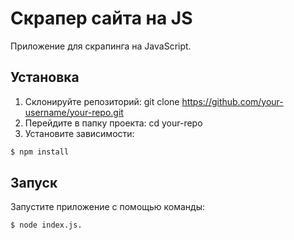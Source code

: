 # Скрапер сайта на JS

Приложение для скрапинга на JavaScript.

## Установка

1. Склонируйте репозиторий: git clone https://github.com/your-username/your-repo.git
2. Перейдите в папку проекта: cd your-repo
3. Установите зависимости: 

```bash
$ npm install
```

## Запуск

Запустите приложение с помощью команды: 

```bash
$ node index.js.
```

